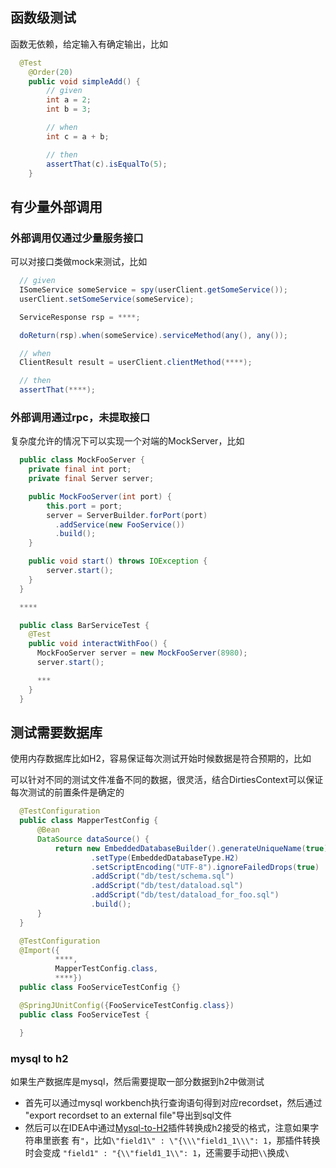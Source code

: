 
## 函数级测试

函数无依赖，给定输入有确定输出，比如

```java
  @Test
	@Order(20)
	public void simpleAdd() {
		// given
		int a = 2;
		int b = 3;

		// when
		int c = a + b;

		// then
		assertThat(c).isEqualTo(5);
	}
```

## 有少量外部调用

### 外部调用仅通过少量服务接口

可以对接口类做mock来测试，比如

```java
  // given
  ISomeService someService = spy(userClient.getSomeService());
  userClient.setSomeService(someService);

  ServiceResponse rsp = ****;

  doReturn(rsp).when(someService).serviceMethod(any(), any());

  // when
  ClientResult result = userClient.clientMethod(****);

  // then
  assertThat(****);
```

### 外部调用通过rpc，未提取接口

复杂度允许的情况下可以实现一个对端的MockServer，比如

```java
  public class MockFooServer {
    private final int port;
    private final Server server;

    public MockFooServer(int port) {
        this.port = port;
        server = ServerBuilder.forPort(port)
          .addService(new FooService())
          .build();
    }

    public void start() throws IOException {
        server.start();
    }
  }

  ****

  public class BarServiceTest {
    @Test
    public void interactWithFoo() {
      MockFooServer server = new MockFooServer(8980);
      server.start();

      ***
    }
  }
```

## 测试需要数据库

使用内存数据库比如H2，容易保证每次测试开始时候数据是符合预期的，比如

可以针对不同的测试文件准备不同的数据，很灵活，结合DirtiesContext可以保证
每次测试的前置条件是确定的

```java
  @TestConfiguration
  public class MapperTestConfig {
      @Bean
      DataSource dataSource() {
          return new EmbeddedDatabaseBuilder().generateUniqueName(true)
                  .setType(EmbeddedDatabaseType.H2)
                  .setScriptEncoding("UTF-8").ignoreFailedDrops(true)
                  .addScript("db/test/schema.sql")
                  .addScript("db/test/dataload.sql")
                  .addScript("db/test/dataload_for_foo.sql")
                  .build();
      }  
  }

  @TestConfiguration
  @Import({
          ****,
          MapperTestConfig.class,
          ****})
  public class FooServiceTestConfig {}

  @SpringJUnitConfig({FooServiceTestConfig.class})
  public class FooServiceTest {

  }
```

### mysql to h2

如果生产数据库是mysql，然后需要提取一部分数据到h2中做测试

- 首先可以通过mysql workbench执行查询语句得到对应recordset，然后通过
"export recordset to an external file"导出到sql文件
- 然后可以在IDEA中通过[Mysql-to-H2][]插件转换成h2接受的格式，注意如果字符串里嵌套
有`"`，比如`\"field1\" : \"{\\\"field1_1\\\": 1`，那插件转换时会变成
`"field1" : "{\\"field1_1\\": 1`，还需要手动把`\\`换成`\`


[Mysql-to-H2]: https://plugins.jetbrains.com/plugin/14580-mysql-to-h2